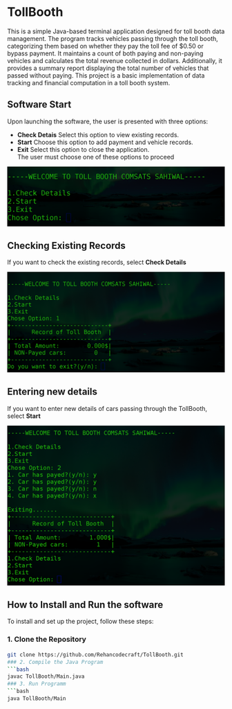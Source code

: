 # TollBooth
This is a simple Java-based terminal application designed for toll booth data management. The program tracks vehicles passing through the toll booth, categorizing them based on whether they pay the toll fee of $0.50 or bypass payment. It maintains a count of both paying and non-paying vehicles and calculates the total revenue collected in dollars. Additionally, it provides a summary report displaying the total number of vehicles that passed without paying. This project is a basic implementation of data tracking and financial computation in a toll booth system.

## Software Start
Upon launching the software, the user is presented with three options:
* __Check Detais__ Select this option to view existing records.
* __Start__ Choose this option to add payment and vehicle records.
* __Exit__ Select this option to close the application.  
The user must choose one of these options to proceed
  
![TollBooth System](ScreenShots/StratSoftware.png)



## Checking Existing Records
If you want to check the existing records, select __Check Details__  

![TollBooth CheckDetails](ScreenShots/CheckDetails.png)



## Entering new details 
If you want to enter new details of cars passing through the TollBooth, select __Start__
  
![TollBooth CheckDetails](ScreenShots/Addingpayment.png)

## How to Install and Run the software

To install and set up the project, follow these steps:

### 1. Clone the Repository
```bash
git clone https://github.com/Rehancodecraft/TollBooth.git
### 2. Compile the Java Program
```bash
javac TollBooth/Main.java
### 3. Run Programm
```bash
java TollBooth/Main



